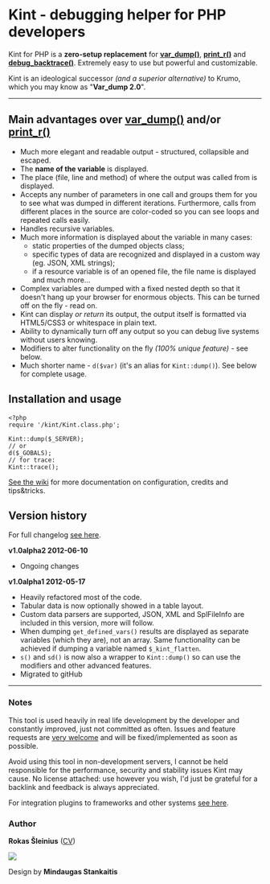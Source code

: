 # Kint - debugging helper for PHP developers

Kint for PHP is a **zero-setup replacement** for **[var_dump()](http://php.net/manual/en/function.var-dump.php)**, **[print_r()](http://php.net/manual/en/function.print-r.php)** and **[debug_backtrace()](http://php.net/manual/en/function.debug-backtrace.php)**. Extremely easy to use but powerful and customizable.

Kint is an ideological successor _(and a superior alternative)_ to Krumo, which you may know as "**Var_dump 2.0**".

----

## Main advantages over [var_dump()](http://php.net/manual/en/function.var-dump.php) and/or [print_r()](http://php.net/manual/en/function.print-r.php)
  * Much more elegant and readable output - structured, collapsible and escaped.
  * The **name of the variable** is displayed.
  * The place (file, line and method) of where the output was called from is displayed.
  * Accepts any number of parameters in one call and groups them for you to see what was dumped in different iterations. Furthermore, calls from different places in the source are color-coded so you can see loops and repeated calls easily.
  * Handles recursive variables.
  * Much more information is displayed about the variable in many cases:
    - static properties of the dumped objects class;
    - specific types of data are recognized and displayed in a custom way (eg. JSON, XML strings);
    - if a resource variable is of an opened file, the file name is displayed and much more...
  * Complex variables are dumped with a fixed nested depth so that it doesn't hang up your browser for enormous objects. This can be turned off on the fly - read on.
  * Kint can display *or return* its output, the output itself is formatted via HTML5/CSS3 or whitespace in plain text.
  * Ability to dynamically turn off any output so you can debug live systems without users knowing.
  * Modifiers to alter functionality on the fly *(100% unique feature)* - see below.
  * Much shorter name - `d($var)` (it's an alias for `Kint::dump()`). See below for complete usage.

## Installation and usage

    <?php
    require '/kint/Kint.class.php';

    Kint::dump($_SERVER);
    // or
    d($_GOBALS);
    // for trace:
    Kint::trace();



[See the wiki](https://github.com/raveren/kint/wiki) for more documentation on configuration, credits and tips&tricks.

## Version history

For full changelog [see here](https://github.com/raveren/kint/wiki/Changelog).

**v1.0alpha2 2012-06-10**
  * Ongoing changes
  
**v1.0alpha1 2012-05-17**
  * Heavily refactored most of the code.
  * Tabular data is now optionally showed in a table layout.
  * Custom data parsers are supported, JSON, XML and SplFileInfo are included in this version, more will follow.
  * When dumping `get_defined_vars()` results are displayed as separate variables (which they are), not an array. Same functionality can be achieved if dumping a variable named `$_kint_flatten`.
  * `s()` and `sd()` is now also a wrapper to `Kint::dump()` so can use the modifiers and other advanced features.
  * Migrated to gitHub

***

### Notes

This tool is used heavily in real life development by the developer and constantly improved, just not committed as often. Issues and feature requests are [very welcome](https://github.com/raveren/kint/issues) and will be fixed/implemented as soon as possible.

Avoid using this tool in non-development servers, I cannot be held responsible for the performance, security and stability issues Kint may cause. No license attached: use however you wish, I'd just be grateful for a backlink and feedback is always appreciated.

For integration plugins to frameworks and other systems [see here](https://github.com/raveren/kint/wiki/Kint-used-elsewhere).

### Author

**Rokas Šleinius** (<a href="http://careers.stackoverflow.com/rokas-sleinius" title="Rokas Šleinius CV">CV</a>)

![](http://img199.yfrog.com/img199/4323/imageda.png)

Design by **Mindaugas Stankaitis**